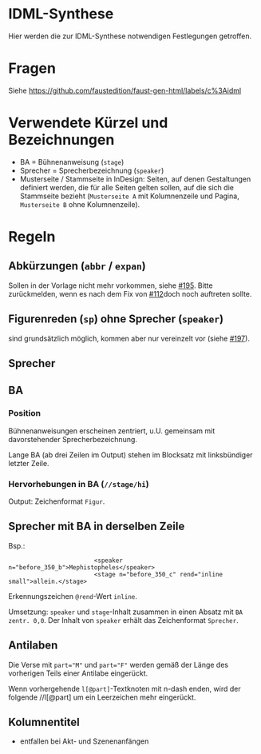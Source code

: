 IDML-Synthese
=============================

Hier werden die zur IDML-Synthese notwendigen Festlegungen getroffen. 

# Fragen
Siehe https://github.com/faustedition/faust-gen-html/labels/c%3Aidml

# Verwendete Kürzel und Bezeichnungen
* BA = Bühnenanweisung (`stage`)
* Sprecher = Sprecherbezeichnung (`speaker`)
* Musterseite / Stammseite in InDesign: Seiten, auf denen Gestaltungen definiert werden, die für alle Seiten gelten sollen, auf die sich die Stammseite bezieht (`Musterseite A` mit Kolumnenzeile und Pagina, `Musterseite B` ohne Kolumnenzeile). 
# Regeln

## Abkürzungen (`abbr` / `expan`)
Sollen in der Vorlage nicht mehr vorkommen, siehe [#195](https://github.com/faustedition/faust-gen-html/issues/195). Bitte zurückmelden, wenn es nach dem Fix von 
[#112](https://github.com/faustedition/faust-gen-html/issues/112)doch noch auftreten sollte.

## Figurenreden (`sp`) ohne Sprecher (`speaker`)
sind grundsätzlich möglich, kommen aber nur vereinzelt vor (siehe 
[#197](https://github.com/faustedition/faust-gen-html/issues/197)).

## Sprecher

## BA
### Position
Bühnenanweisungen erscheinen zentriert, u.U. gemeinsam mit davorstehender Sprecherbezeichnung.

Lange BA (ab drei Zeilen im Output) stehen im Blocksatz mit linksbündiger letzter Zeile.

### Hervorhebungen in BA (`//stage/hi`)
Output: Zeichenformat `Figur`.

## Sprecher mit BA in derselben Zeile
Bsp.:

                            <speaker n="before_350_b">Mephistopheles</speaker>
                            <stage n="before_350_c" rend="inline small">allein.</stage>

Erkennungszeichen `@rend`-Wert `inline`.

Umsetzung: `speaker` und `stage`-Inhalt zusammen in einen Absatz mit `BA zentr. 0,0`. Der Inhalt von `speaker` erhält das Zeichenformat `Sprecher`. 

## Antilaben
Die Verse mit `part="M"` und `part="F"` werden gemäß der Länge des vorherigen Teils einer Antilabe eingerückt.

Wenn vorhergehende `l[@part]`-Textknoten mit n-dash enden, wird der folgende //l[@part] um ein Leerzeichen mehr eingerückt.

## Kolumnentitel
* entfallen bei Akt- und Szenenanfängen 
